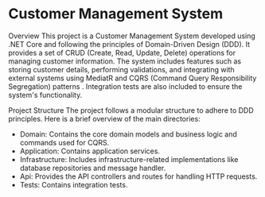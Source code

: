 # Customer Management System

Overview
This project is a Customer Management System developed using .NET Core and following the principles of Domain-Driven Design (DDD). 
It provides a set of CRUD (Create, Read, Update, Delete) operations for managing customer information. 
The system includes features such as storing customer details, performing validations, and integrating with external systems using MediatR and CQRS (Command Query Responsibility Segregation) patterns
. Integration tests are also included to ensure the system's functionality.

Project Structure
The project follows a modular structure to adhere to DDD principles. Here is a brief overview of the main directories:

- Domain: Contains the core domain models and business logic and commands used for CQRS.
- Application: Contains application services.
- Infrastructure: Includes infrastructure-related implementations like database repositories and message handler.
- Api: Provides the API controllers and routes for handling HTTP requests.
- Tests: Contains integration tests.


